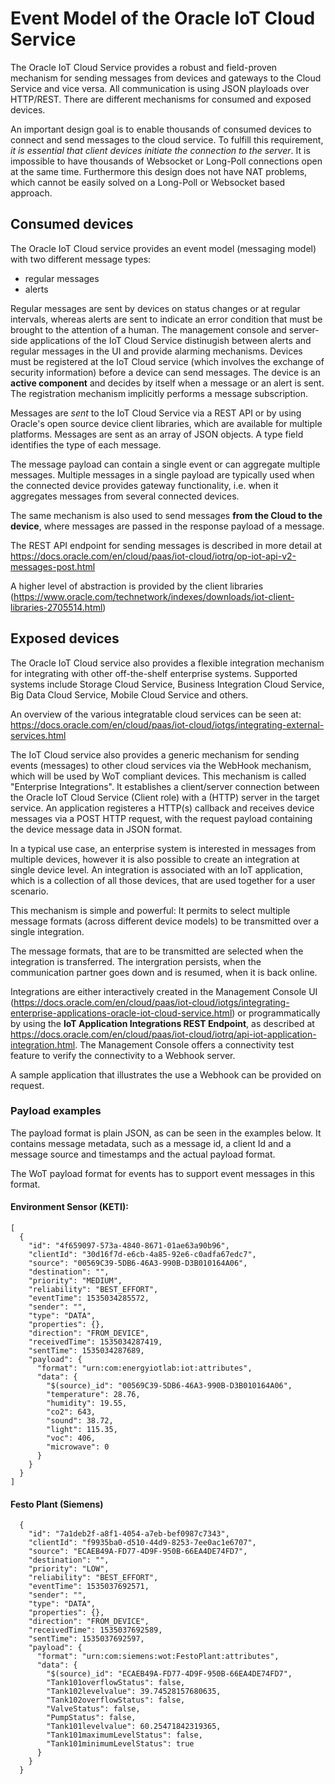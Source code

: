 # Event Model of the Oracle IoT Cloud Service

The Oracle IoT Cloud Service provides a robust and field-proven mechanism for sending messages from devices
and gateways to the Cloud Service and vice versa. All communication is using JSON playloads over HTTP/REST.
There are different mechanisms for consumed and exposed devices.

An important design goal is to enable thousands of consumed devices to connect and send messages to the cloud service.
To fulfill this requirement, *it is essential that client devices initiate the connection to the server*. 
It is impossible to have thousands of Websocket or Long-Poll connections open at the same time. 
Furthermore this design does not have NAT problems, which cannot be easily solved on a Long-Poll or Websocket based approach. 

## Consumed devices
The Oracle IoT Cloud service provides an event model (messaging model) with two different message types:

- regular messages
- alerts

Regular messages are sent by devices on status changes or at regular intervals, whereas alerts are sent to indicate an error condition that must be brought to the attention of a human. 
The management console and server-side applications of the IoT Cloud Service distinugish between alerts and regular messages in the UI and provide alarming mechanisms.
Devices must be registered at the IoT Cloud service (which involves the exchange of security information) before a device
can send messages. The device is an **active component** and decides by itself when a message or an alert is sent.
The registration mechanism implicitly performs a message subscription. 


Messages are *sent* to the IoT Cloud Service via a REST API or by using Oracle's open source device client libraries, which are available for multiple platforms. Messages are sent as an array of JSON objects. A type field identifies the type of each message.

The message payload can contain a single event or can aggregate multiple messages. Multiple messages in a single payload
are typically used when the connected device provides gateway functionality, i.e. when it aggregates messages from several connected devices.

The same mechanism is also used to send messages **from the Cloud to the device**, where messages are passed in the
response payload of a message. 

The REST API endpoint for sending messages is described in more detail at https://docs.oracle.com/en/cloud/paas/iot-cloud/iotrq/op-iot-api-v2-messages-post.html

A higher level of abstraction is provided by the client libraries (https://www.oracle.com/technetwork/indexes/downloads/iot-client-libraries-2705514.html)

## Exposed devices 

The Oracle IoT Cloud service also provides a flexible integration mechanism for integrating with other off-the-shelf enterprise systems. Supported systems include Storage Cloud Service, Business Integration Cloud Service, Big Data Cloud Service, Mobile Cloud Service and others. 

An overview of the various integratable cloud services can be seen at:
https://docs.oracle.com/en/cloud/paas/iot-cloud/iotgs/integrating-external-services.html

The IoT Cloud service also provides a generic mechanism for sending events (messages) to other cloud services via the WebHook mechanism, which will be used by WoT compliant devices. This mechanism is called "Enterprise Integrations".
It establishes a client/server connection between the Oracle IoT Cloud Service (Client role) with a (HTTP) server in the target service.
An application registeres a HTTP(s) callback and receives device messages via a  POST HTTP request, with the request payload containing the device message data in JSON format.

In a typical use case, an enterprise system is interested in messages from multiple devices, however it is also possible to create an integration at single device level. An integration is associated with an IoT application, which is a collection
of all those devices, that are used together for a user scenario.
   
This mechanism is simple and powerful: It permits to select multiple message formats (across different device models) to be transmitted over a single integration.

The message formats, that are to be transmitted are selected when the integration is transferred. The intergration persists, when the communication partner goes down and is resumed, when it is back online.

Integrations are either interactively created in the Management Console UI (https://docs.oracle.com/en/cloud/paas/iot-cloud/iotgs/integrating-enterprise-applications-oracle-iot-cloud-service.html) or programmatically by using the **IoT Application Integrations REST Endpoint**, as described at https://docs.oracle.com/en/cloud/paas/iot-cloud/iotrq/api-iot-application-integration.html. The Management Console offers a connectivity test feature to verify the connectivity to 
a Webhook server.

A sample application that illustrates the use a Webhook can be provided on request.

### Payload examples 
The payload format is plain JSON, as can be seen in the examples below. It contains message metadata, such as a message id, a client Id and a message source and timestamps and the actual payload format.

The WoT payload format for events has to support event messages in this format.

#### Environment Sensor (KETI):

```
[  
  {  
    "id": "4f659097-573a-4840-8671-01ae63a90b96",  
    "clientId": "30d16f7d-e6cb-4a85-92e6-c0adfa67edc7",  
    "source": "00569C39-5DB6-46A3-990B-D3B010164A06",  
    "destination": "",  
    "priority": "MEDIUM",  
    "reliability": "BEST_EFFORT",  
    "eventTime": 1535034285572,  
    "sender": "",  
    "type": "DATA",  
    "properties": {},  
    "direction": "FROM_DEVICE",  
    "receivedTime": 1535034287419,  
    "sentTime": 1535034287689,  
    "payload": {  
      "format": "urn:com:energyiotlab:iot:attributes",  
      "data": {  
        "$(source)_id": "00569C39-5DB6-46A3-990B-D3B010164A06",  
        "temperature": 28.76,  
        "humidity": 19.55,  
        "co2": 643,  
        "sound": 38.72,  
        "light": 115.35,  
        "voc": 406,  
        "microwave": 0  
      }  
    }  
  }  
]  
```
#### Festo Plant (Siemens)

```
  {
    "id": "7a1deb2f-a8f1-4054-a7eb-bef0987c7343",
    "clientId": "f9935ba0-d510-44d9-8253-7ee0ac1e6707",
    "source": "ECAEB49A-FD77-4D9F-950B-66EA4DE74FD7",
    "destination": "",
    "priority": "LOW",
    "reliability": "BEST_EFFORT",
    "eventTime": 1535037692571,
    "sender": "",
    "type": "DATA",
    "properties": {},
    "direction": "FROM_DEVICE",
    "receivedTime": 1535037692589,
    "sentTime": 1535037692597,
    "payload": {
      "format": "urn:com:siemens:wot:FestoPlant:attributes",
      "data": {
        "$(source)_id": "ECAEB49A-FD77-4D9F-950B-66EA4DE74FD7",
        "Tank101overflowStatus": false,
        "Tank102levelvalue": 39.74528157680635,
        "Tank102overflowStatus": false,
        "ValveStatus": false,
        "PumpStatus": false,
        "Tank101levelvalue": 60.25471842319365,
        "Tank101maximumLevelStatus": false,
        "Tank101minimumLevelStatus": true
      }
    }
  }

```



